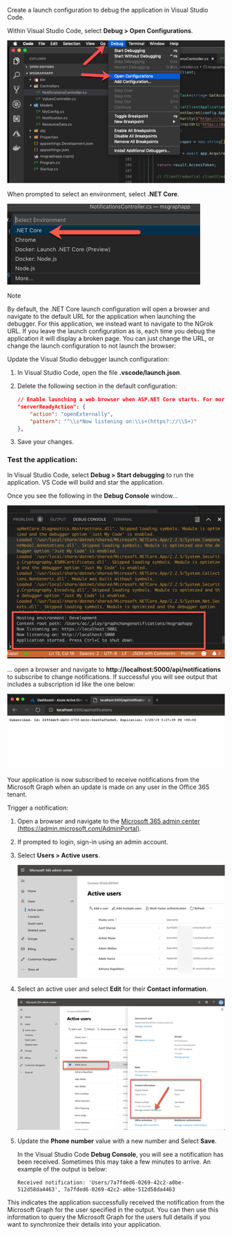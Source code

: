 <!-- markdownlint-disable MD002 MD041 -->

Create a launch configuration to debug the application in Visual Studio Code.

Within Visual Studio Code, select **Debug > Open Configurations**.

  ![Screencast of VS Code opening launch configurations](./images/vscode-debugapp-01.png)

When prompted to select an environment, select **.NET Core**.

  ![Screencast of VS Code creating a launch configuration for .NET Core](./images/vscode-debugapp-02.png)

> [!NOTE]
> By default, the .NET Core launch configuration will open a browser and navigate to the default URL for the application when launching the debugger. For this application, we instead want to navigate to the NGrok URL. If you leave the launch configuration as is, each time you debug the application it will display a broken page. You can just change the URL, or change the launch configuration to not launch the browser:

Update the Visual Studio debugger launch configuration:

  1. In Visual Studio Code, open the file **.vscode/launch.json**.
  1. Delete the following section in the default configuration:

      ```json
      // Enable launching a web browser when ASP.NET Core starts. For more information: https://aka.ms/VSCode-CS-LaunchJson-WebBrowser
      "serverReadyAction": {
          "action": "openExternally",
          "pattern": "^\\s*Now listening on:\\s+(https?://\\S+)"                
      },
      ```

  1. Save your changes.

### Test the application:

In Visual Studio Code, select **Debug > Start debugging** to run the application. VS Code will build and star the application.

Once you see the following in the **Debug Console** window...

![Screenshot of the VS Code Debug Console](./images/vscode-debugapp-03.png)

... open a browser and navigate to **http://localhost:5000/api/notifications** to subscribe to change notifications. If successful you will see output that includes a subscription id like the one below:

![Screenshot of a successful subscription](./images/vscode-debugapp-04.png)

Your application is now subscribed to receive notifications from the Microsoft Graph when an update is made on any user in the Office 365 tenant.

Trigger a notification:

1. Open a browser and navigate to the [Microsoft 365 admin center (https://admin.microsoft.com/AdminPortal)](https://admin.microsoft.com/AdminPortal).
1. If prompted to login, sign-in using an admin account.
1. Select **Users > Active users**.

    ![Screenshot of the Microsoft 365 Admin Center](./images/vscode-debugapp-05.png)

1. Select an active user and select **Edit** for their **Contact information**.

    ![Screenshot of a user's details](./images/vscode-debugapp-06.png)

1. Update the **Phone number** value with a new number and Select **Save**.

    In the Visual Studio Code **Debug Console**, you will see a notification has been received. Sometimes this may take a few minutes to arrive. An example of the output is below:

    ```shell
    Received notification: 'Users/7a7fded6-0269-42c2-a0be-512d58da4463', 7a7fded6-0269-42c2-a0be-512d58da4463
    ```

This indicates the application successfully received the notification from the Microsoft Graph for the user specified in the output. You can then use this information to query the Microsoft Graph for the users full details if you want to synchronize their details into your application.